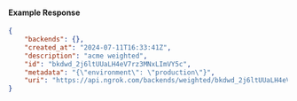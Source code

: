 <!-- Code generated for API Clients. DO NOT EDIT. -->

#### Example Response

```json
{
	"backends": {},
	"created_at": "2024-07-11T16:33:41Z",
	"description": "acme weighted",
	"id": "bkdwd_2j6ltUUaLH4eV7rz3MNxLImVY5c",
	"metadata": "{\"environment\": \"production\"}",
	"uri": "https://api.ngrok.com/backends/weighted/bkdwd_2j6ltUUaLH4eV7rz3MNxLImVY5c"
}
```
